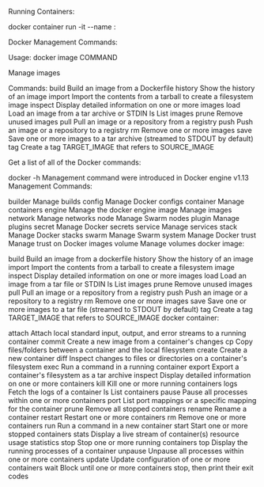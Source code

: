 Running Containers:

docker container run -it --name <NAME> <IMAGE>:<TAG>


Docker Management Commands: 

Usage:  docker image COMMAND

Manage images

Commands:
  build       Build an image from a Dockerfile
  history     Show the history of an image
  import      Import the contents from a tarball to create a filesystem image
  inspect     Display detailed information on one or more images
  load        Load an image from a tar archive or STDIN
  ls          List images
  prune       Remove unused images
  pull        Pull an image or a repository from a registry
  push        Push an image or a repository to a registry
  rm          Remove one or more images
  save        Save one or more images to a tar archive (streamed to STDOUT by default)
  tag         Create a tag TARGET_IMAGE that refers to SOURCE_IMAGE



Get a list of all of the Docker commands:

docker -h
Management command were introduced in Docker engine v1.13
Management Commands:

builder Manage builds
config Manage Docker configs
container Manage containers
engine Manage the docker engine
image Manage images
network Manage networks
node Manage Swarm nodes
plugin Manage plugins
secret Manage Docker secrets
service Manage services
stack Manage Docker stacks
swarm Manage Swarm
system Manage Docker
trust Manage trust on Docker images
volume Manage volumes
docker image:

build Build an image from a dockerfile
history Show the history of an image
import Import the contents from a tarball to create a filesystem image
inspect Display detailed information on one or more images
load Load an image from a tar file or STDIN
ls List images
prune Remove unused images
pull Pull an image or a repository from a registry
push Push an image or a repository to a registry
rm Remove one or more images
save Save one or more images to a tar file (streamed to STDOUT by default)
tag Create a tag TARGET_IMAGE that refers to SOURCE_IMAGE
docker container:

attach Attach local standard input, output, and error streams to a running container
commit Create a new image from a container's changes
cp Copy files/folders between a container and the local filesystem
create Create a new container
diff Inspect changes to files or directories on a container's filesystem
exec Run a command in a running container
export Export a container's filesystem as a tar archive
inspect Display detailed information on one or more containers
kill Kill one or more running containers
logs Fetch the logs of a container
ls List containers
pause Pause all processes within one or more containers
port List port mappings or a specific mapping for the container
prune Remove all stopped containers
rename Rename a container
restart Restart one or more containers
rm Remove one or more containers
run Run a command in a new container
start Start one or more stopped containers
stats Display a live stream of container(s) resource usage statistics
stop Stop one or more running containers
top Display the running processes of a container
unpause Unpause all processes within one or more containers
update Update configuration of one or more containers
wait Block until one or more containers stop, then print their exit codes
